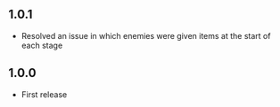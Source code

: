 ## 1.0.1
- Resolved an issue in which enemies were given items at the start of each stage

## 1.0.0

- First release